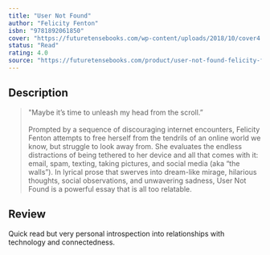```yaml
---
title: "User Not Found"
author: "Felicity Fenton"
isbn: "9781892061850"
cover: "https://futuretensebooks.com/wp-content/uploads/2018/10/cover4.png"
status: "Read"
rating: 4.0
source: "https://futuretensebooks.com/product/user-not-found-felicity-fenton/"
---
```


## Description

> "Maybe it’s time to unleash my head from the scroll.”  
> <br>
> Prompted by a sequence of discouraging internet encounters, Felicity Fenton attempts to free herself from the tendrils of an online world we know, but struggle to look away from. She evaluates the endless distractions of being tethered to her device and all that comes with it: email, spam, texting, taking pictures, and social media (aka “the walls”). In lyrical prose that swerves into dream-like mirage, hilarious thoughts, social observations, and unwavering sadness, User Not Found is a powerful essay that is all too relatable.  

## Review

Quick read but very personal introspection into relationships with technology and connectedness.
